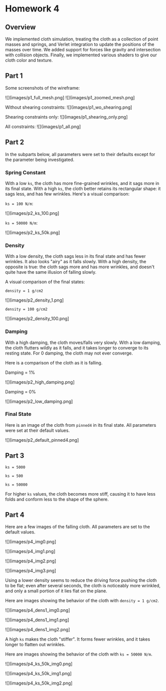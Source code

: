 # Homework 4

## Overview

We implemented cloth simulation, treating the cloth as a collection of point masses and springs,
and Verlet integration to update the positions of the masses over time.
We added support for forces like gravity and intersection with collision objects.
Finally, we implemented various shaders to give our cloth color and texture.

## Part 1

Some screenshots of the wireframe:

![](images/p1_full_mesh.png]
![](images/p1_zoomed_mesh.png]

Without shearing constraints:
![](images/p1_wo_shearing.png]

Shearing constraints only:
![](images/p1_shearing_only.png]

All constraints:
![](images/p1_all.png]

## Part 2

In the subparts below, all parameters were set to their defaults
except for the parameter being investigated.

### Spring Constant

With a low `ks`, the cloth has more fine-grained wrinkles, and it sags more in its final state.
With a high `ks`, the cloth better retains its rectangular shape: it sags less, and has few wrinkles.
Here's a visual comparison:

`ks = 100 N/m`:

![](images/p2_ks_100.png]

`ks = 50000 N/m`:

![](images/p2_ks_50k.png]

### Density

With a low density, the cloth sags less in its final state and has fewer wrinkles.
It also looks "airy" as it falls slowly.
With a high density, the opposite is true: the cloth sags more and has more wrinkles,
and doesn't quite have the same illusion of falling slowly.

A visual comparison of the final states:

`density = 1 g/cm2`

![](images/p2_density_1.png]

`density = 100 g/cm2`

![](images/p2_density_100.png]

### Damping

With a high damping, the cloth moves/falls very slowly.
With a low damping, the cloth flutters wildly as it falls,
and it takes longer to converge to its resting state.
For 0 damping, the cloth may not ever converge.

Here is a comparison of the cloth as it is falling.

Damping = 1%

![](images/p2_high_damping.png]

Damping = 0%

![](images/p2_low_damping.png]

### Final State

Here is an image of the cloth from `pinned4` in its final state.
All parameters were set at their default values.

![](images/p2_default_pinned4.png]


## Part 3

`ks = 5000`

`ks = 500`

`ks = 50000`

For higher `ks` values, the cloth becomes more stiff, causing it to have less folds and conform less to the shape of the sphere.


## Part 4

Here are a few images of the falling cloth. All parameters are set to the default values.

![](images/p4_img0.png]

![](images/p4_img1.png]

![](images/p4_img2.png]

![](images/p4_img3.png]

Using a lower density seems to reduce the driving force pushing the cloth to be flat;
even after several seconds, the cloth is noticeably more wrinkled, and only a small
portion of it lies flat on the plane.

Here are images showing the behavior of the cloth with `density = 1 g/cm2`.

![](images/p4_dens1_img0.png]

![](images/p4_dens1_img1.png]

![](images/p4_dens1_img2.png]

A high `ks` makes the cloth "stiffer". It forms fewer wrinkles, and
it takes longer to flatten out wrinkles.

Here are images showing the behavior of the cloth with `ks = 50000 N/m`.

![](images/p4_ks_50k_img0.png]

![](images/p4_ks_50k_img1.png]

![](images/p4_ks_50k_img2.png]
